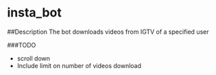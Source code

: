 # insta_bot

##Description
The bot downloads videos from IGTV of a specified user

###TODO
* scroll down 
* Include limit on number of videos download
